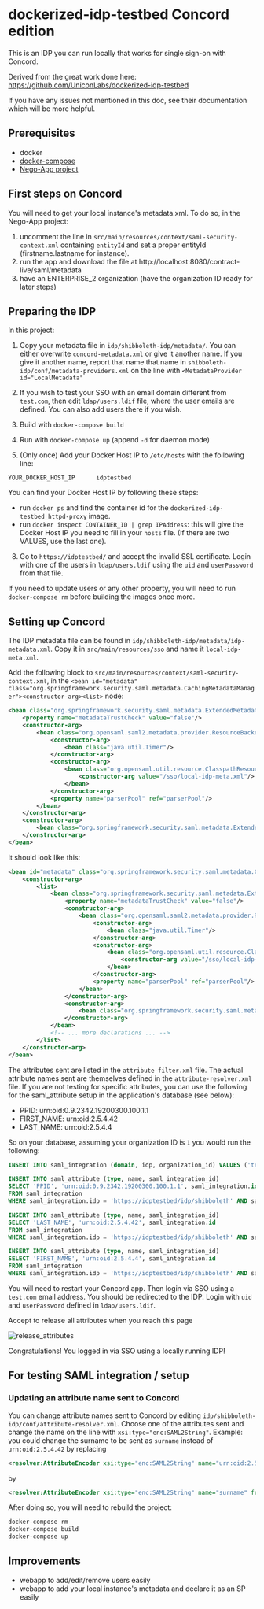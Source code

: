 # dockerized-idp-testbed Concord edition

This is an IDP you can run locally that works for single sign-on with Concord.

Derived from the great work done here: https://github.com/UniconLabs/dockerized-idp-testbed

If you have any issues not mentioned in this doc, see their documentation which will be more helpful.

## Prerequisites

- docker
- [docker-compose](https://docs.docker.com/compose/install/)
- [Nego-App project](https://github.com/WitchBird/Negotiation-App)

## First steps on Concord

You will need to get your local instance's metadata.xml. To do so, in the Nego-App project:

1. uncomment the line in `src/main/resources/context/saml-security-context.xml` containing `entityId` and set a proper
entityId (firstname.lastname for instance).
2. run the app and download the file at http://localhost:8080/contract-live/saml/metadata
3. have an ENTERPRISE_2 organization (have the organization ID ready for later steps)

## Preparing the IDP

In this project:

1. Copy your metadata file in `idp/shibboleth-idp/metadata/`. You can either overwrite `concord-metadata.xml` or give it
another name. If you give it another name, report that name that name in `shibboleth-idp/conf/metadata-providers.xml` on
the line with `<MetadataProvider id="LocalMetadata" `
3. If you wish to test your SSO with an email domain different from `test.com`, then edit `ldap/users.ldif` file, where
the user emails are defined. You can also add users there if you wish.
4. Build with `docker-compose build`
5. Run with `docker-compose up` (append `-d` for daemon mode)

6. (Only once) Add your Docker Host IP to `/etc/hosts` with the following line:

```
YOUR_DOCKER_HOST_IP      idptestbed
```

You can find your Docker Host IP by following these steps:

* run `docker ps` and find the container id for the `dockerized-idp-testbed_httpd-proxy` image.
* run `docker inspect CONTAINER_ID | grep IPAddress`: this will give the Docker Host IP you need to fill in your `hosts`
file. (If there are two VALUES, use the last one).

8. Go to `https://idptestbed/` and accept the invalid SSL certificate. Login with one of the users in `ldap/users.ldif`
using the `uid` and `userPassword` from that file.

If you need to update users or any other property, you will need to run `docker-compose rm` before
building the images once more.


## Setting up Concord

The IDP metadata file can be found in `idp/shibboleth-idp/metadata/idp-metadata.xml`. Copy it in `src/main/resources/sso`
and name it `local-idp-meta.xml`.

Add the following block to `src/main/resources/context/saml-security-context.xml`, in the
`<bean id="metadata" class="org.springframework.security.saml.metadata.CachingMetadataManager"><constructor-arg><list>` node:


```xml
<bean class="org.springframework.security.saml.metadata.ExtendedMetadataDelegate">
    <property name="metadataTrustCheck" value="false"/>
    <constructor-arg>
        <bean class="org.opensaml.saml2.metadata.provider.ResourceBackedMetadataProvider">
            <constructor-arg>
                <bean class="java.util.Timer"/>
            </constructor-arg>
            <constructor-arg>
                <bean class="org.opensaml.util.resource.ClasspathResource">
                    <constructor-arg value="/sso/local-idp-meta.xml"/>
                </bean>
            </constructor-arg>
            <property name="parserPool" ref="parserPool"/>
        </bean>
    </constructor-arg>
    <constructor-arg>
        <bean class="org.springframework.security.saml.metadata.ExtendedMetadata" />
    </constructor-arg>
</bean>
```

It should look like this:

```xml
<bean id="metadata" class="org.springframework.security.saml.metadata.CachingMetadataManager">
    <constructor-arg>
        <list>
            <bean class="org.springframework.security.saml.metadata.ExtendedMetadataDelegate">
                <property name="metadataTrustCheck" value="false"/>
                <constructor-arg>
                    <bean class="org.opensaml.saml2.metadata.provider.ResourceBackedMetadataProvider">
                        <constructor-arg>
                            <bean class="java.util.Timer"/>
                        </constructor-arg>
                        <constructor-arg>
                            <bean class="org.opensaml.util.resource.ClasspathResource">
                                <constructor-arg value="/sso/local-idp-meta.xml"/>
                            </bean>
                        </constructor-arg>
                        <property name="parserPool" ref="parserPool"/>
                    </bean>
                </constructor-arg>
                <constructor-arg>
                    <bean class="org.springframework.security.saml.metadata.ExtendedMetadata" />
                </constructor-arg>
            </bean>
            <!-- ... more declarations ... -->
        </list>
    </constructor-arg>
</bean>
```

The attributes sent are listed in the `attribute-filter.xml` file. The actual attribute names sent are themselves
defined in the `attribute-resolver.xml` file. If you are not testing for specific attributes, you can use the following
for the saml_attribute setup in the application's database (see below):

- PPID: urn:oid:0.9.2342.19200300.100.1.1
- FIRST_NAME: urn:oid:2.5.4.42
- LAST_NAME: urn:oid:2.5.4.4

So on your database, assuming your organization ID is `1` you would run the following:

```sql
INSERT INTO saml_integration (domain, idp, organization_id) VALUES ('test.com','https://idptestbed/idp/shibboleth', 1);

INSERT INTO saml_attribute (type, name, saml_integration_id)
SELECT 'PPID', 'urn:oid:0.9.2342.19200300.100.1.1', saml_integration.id
FROM saml_integration
WHERE saml_integration.idp = 'https://idptestbed/idp/shibboleth' AND saml_integration.domain = "test.com";

INSERT INTO saml_attribute (type, name, saml_integration_id)
SELECT 'LAST_NAME', 'urn:oid:2.5.4.42', saml_integration.id
FROM saml_integration
WHERE saml_integration.idp = 'https://idptestbed/idp/shibboleth' AND saml_integration.domain = "test.com";

INSERT INTO saml_attribute (type, name, saml_integration_id)
SELECT 'FIRST_NAME', 'urn:oid:2.5.4.4', saml_integration.id
FROM saml_integration
WHERE saml_integration.idp = 'https://idptestbed/idp/shibboleth' AND saml_integration.domain = "test.com";
```

You will need to restart your Concord app. Then login via SSO using a `test.com` email address. You should be redirected
to the IDP. Login with `uid` and `userPassword` defined in `ldap/users.ldif`.

Accept to release all attributes when you reach this page

![release_attributes](https://github.com/concordnow/dockerized-idp-testbed/raw/master/doc/idp-release-example.png "IDP login example")


Congratulations! You logged in via SSO using a locally running IDP!


## For testing SAML integration / setup

### Updating an attribute name sent to Concord
You can change attribute names sent to Concord by editing `idp/shibboleth-idp/conf/attribute-resolver.xml`. Choose one of the attributes sent
and change the name on the line with `xsi:type="enc:SAML2String"`. Example: you could change the surname to be sent as `surname` instead of `urn:oid:2.5.4.42`
by replacing

```xml
<resolver:AttributeEncoder xsi:type="enc:SAML2String" name="urn:oid:2.5.4.4" friendlyName="sn" encodeType="false" />
```

by


```xml
<resolver:AttributeEncoder xsi:type="enc:SAML2String" name="surname" friendlyName="sn" encodeType="false" />
```
After doing so, you will need to rebuild the project:

```bash
docker-compose rm
docker-compose build
docker-compose up
```


## Improvements

- webapp to add/edit/remove users easily
- webapp to add your local instance's metadata and declare it as an SP easily 
